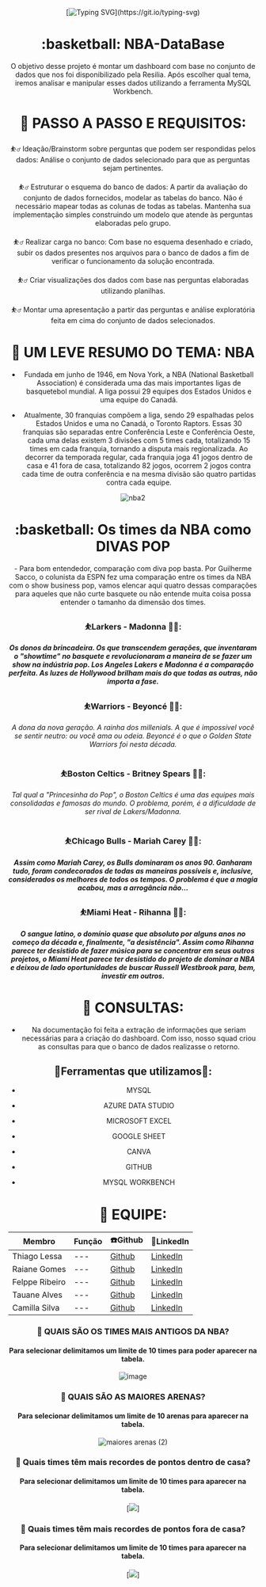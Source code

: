 <div align="center">
  
[![Typing SVG](https://readme-typing-svg.demolab.com?font=Roboto&weight=900&size=45&duration=4000&pause=1000&color=17408B&width=610&height=80&lines=Get+ready+to+the+SLAM+JAM!!!)](https://git.io/typing-svg)
  
<div>
  
<h1 align="center"> :basketball:  NBA-DataBase </h1> 

O objetivo desse projeto é montar um dashboard com base no conjunto de dados que nos foi disponibilizado pela Resilia. Após escolher qual tema, iremos analisar e manipular esses dados utilizando a ferramenta MySQL Workbench.

# 📢 PASSO A PASSO E REQUISITOS:

⛹️‍♂️ Ideação/Brainstorm sobre perguntas que podem ser respondidas pelos dados: Análise o conjunto de dados selecionado para que as perguntas sejam pertinentes.

⛹️‍♂️ Estruturar o esquema do banco de dados: A partir da avaliação do conjunto de dados fornecidos, modelar as tabelas do banco. Não é necessário mapear todas as colunas de todas  as tabelas. Mantenha sua implementação simples construindo um modelo que atende às perguntas elaboradas pelo grupo.

⛹️‍♂️ Realizar carga no banco: Com base no esquema desenhado e criado, subir os dados presentes nos arquivos para o banco de dados a fim de verificar o funcionamento da solução encontrada.

⛹️‍♂️ Criar visualizações dos dados com base nas perguntas elaboradas utilizando planilhas.

⛹️‍♂️ Montar uma apresentação a partir das perguntas e análise exploratória feita em cima do conjunto de dados selecionados.

# 💬 UM LEVE RESUMO DO TEMA: NBA

- Fundada em junho de 1946, em Nova York, a NBA (National Basketball Association) é considerada uma das mais importantes ligas de basquetebol mundial. A liga possui 29 equipes dos Estados Unidos e uma equipe do Canadá.

- Atualmente, 30 franquias compõem a liga, sendo 29 espalhadas pelos Estados Unidos e uma no Canadá, o Toronto Raptors. Essas 30 franquias são separadas entre Conferência Leste e Conferência Oeste, cada uma delas existem 3 divisões com 5 times cada, totalizando 15 times em cada franquia, tornando a disputa mais regionalizada. Ao decorrer da temporada regular, cada franquia joga 41 jogos dentro de casa e 41 fora de casa, totalizando 82 jogos, ocorrem 2 jogos contra cada time de outra conferência e na mesma divisão são quatro partidas contra cada equipe. 

![nba2](https://user-images.githubusercontent.com/107886724/223896952-1e7e3af4-29db-437d-b744-a765cc1853c5.jpg)

<h1 align="center"> :basketball:  Os times da NBA como DIVAS POP </h1> 
- Para bom entendedor, comparação com diva pop basta. Por Guilherme Sacco, o colunista da ESPN fez uma comparação entre os times da NBA 
com o show business pop, vamos elencar aqui quatro dessas comparações para aqueles que não curte basquete ou não entende 
muita coisa possa entender o tamanho da dimensão dos times.

 
### :bouncing_ball_person:Larkers - Madonna :woman_singer:: 
##### Os donos da brincadeira. Os que transcendem gerações, que inventaram o "showtime" no basquete e revolucionaram a maneira de se fazer um show na indústria pop. Los Angeles Lakers e Madonna é a comparação perfeita. As luzes de Hollywood brilham mais do que todas as outras, não importa a fase.



### :bouncing_ball_person:Warriors - Beyoncé :woman_singer::
###### A dona da nova geração. A rainha dos millenials. A que é impossível você se sentir neutro: ou você ama ou odeia. Beyoncé é o que o Golden State Warriors foi nesta década.



### :bouncing_ball_person:Boston Celtics - Britney Spears :woman_singer::
###### Tal qual a "Princesinha do Pop", o Boston Celtics é uma das equipes mais consolidadas e famosas do mundo. O problema, porém, é a dificuldade de ser rival de Lakers/Madonna.



### :bouncing_ball_person:Chicago Bulls - Mariah Carey :woman_singer::
##### Assim como Mariah Carey, os Bulls dominaram os anos 90. Ganharam tudo, foram condecorados de todas as maneiras possíveis e, inclusive, considerados os melhores de todos os tempos. O problema é que a magia acabou, mas a arrogância não...



### :bouncing_ball_person:Miami Heat - Rihanna :woman_singer:: 
##### O sangue latino, o domínio quase que absoluto por alguns anos no começo da década e, finalmente, "a desistência". Assim como Rihanna parece ter desistido de fazer música para se concentrar em seus outros projetos, o Miami Heat parece ter desistido do projeto de dominar a NBA e deixou de lado oportunidades de buscar Russell Westbrook para, bem, investir em outros.


# 📖 CONSULTAS:

- Na documentação foi feita a extração de informações que seriam necessárias para a criação do dashboard. Com isso, nosso squad criou as consultas para que o banco de dados realizasse o retorno.

## :hammer:Ferramentas que utilizamos:wrench:: 

- MYSQL
+ AZURE DATA STUDIO
* MICROSOFT EXCEL 
+ GOOGLE SHEET
- CANVA
* GITHUB
- MYSQL WORKBENCH


# :bookmark_tabs: EQUIPE:


|Membro|Função|:phone:Github|:briefcase:LinkedIn|
|---|---|---|---|
|Thiago Lessa|---| [Github](https://github.com/Thiago-C-Lessa)|[LinkedIn](https://www.linkedin.com/in/thiago-lessa-9424831ba/)|
|Raiane Gomes|---|[Github](https://github.com/Raiane11)|[LinkedIn](https://www.linkedin.com/in/raiane-gomes-b77462229/)|
|Felppe Ribeiro|---|[Github](https://github.com/felippe-cpu)|[LinkedIn](https://www.linkedin.com/in/felippe-melo-020a73162/)|
|Tauane Alves|---|[Github](https://github.com/tauanealvesg)|[LinkedIn](https://www.linkedin.com/in/tauanealvesg/)|
|Camilla Silva|---|[Github](https://github.com/fdscamilla)|[LinkedIn](https://www.linkedin.com/in/fdscamillaarq/)|


### :basketball: QUAIS SÃO OS TIMES MAIS ANTIGOS DA NBA?

#### Para selecionar delimitamos um limite de 10 times para poder aparecer na tabela.

![image](https://user-images.githubusercontent.com/115082857/223746463-5853bc0d-070a-4477-87df-59b04909e72e.png)






### :basketball: QUAIS SÃO AS MAIORES ARENAS? 

#### Para selecionar delimitamos um limite de 10 arenas para aparecer na tabela.

![maiores arenas (2)](https://user-images.githubusercontent.com/107886724/223746687-bcda9c92-53b7-4aa9-8b53-f5a7e0fb3fb5.PNG)



### :basketball: Quais times têm mais recordes de pontos dentro de casa?  

#### Para selecionar delimitamos um limite de 10 times para aparecer na tabela.

[<img src="https://github.com/Thiago-C-Lessa/NBA-DataBase/blob/main/recorde_pontos_casa.png">]



### :basketball: Quais times têm mais recordes de pontos fora de casa?  

#### Para selecionar delimitamos um limite de 10 times para aparecer na tabela.

[<img src="https://github.com/Thiago-C-Lessa/NBA-DataBase/blob/main/recorde_pontos_fora.png">]










